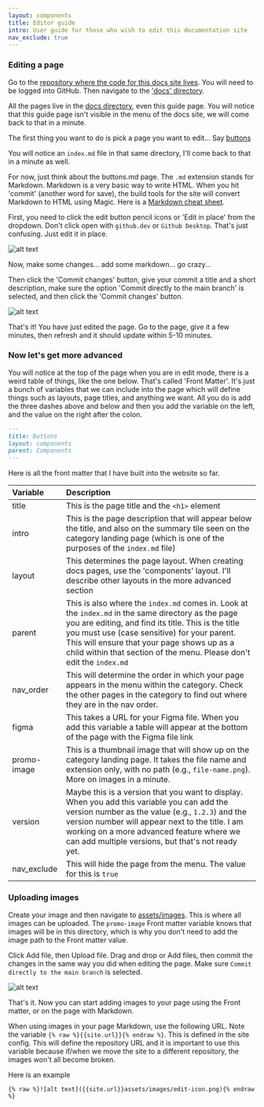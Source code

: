 ```yaml
---
layout: components
title: Editor guide
intro: User guide for those who wish to edit this documentation site
nav_exclude: true
---
```


### Editing a page

Go to the [repository where the code for this docs site lives](https://github.com/asmithdigital/raads-digital). You will need to be logged into GitHub. Then navigate to the ['docs' directory](https://github.com/asmithdigital/raads-digital/tree/main/docs).

All the pages live in the [docs directory](https://github.com/asmithdigital/raads-digital/tree/main/docs), even this guide page. You will notice that this guide page isn't visible in the menu of the docs site, we will come back to that in a minute.

The first thing you want to do is pick a page you want to edit... Say [buttons](https://github.com/asmithdigital/raads-digital/blob/main/docs/components/buttons.md)

You will notice an `index.md` file in that same directory, I'll come back to that in a minute as well. 

  For now, just think about the buttons.md page. The `.md` extension stands for Markdown. Markdown is a very basic way to write HTML. When you hit 'commit' (another word for save), the build tools for the site will convert Markdown to HTML using Magic. Here is a [Markdown cheat sheet](https://www.markdownguide.org/cheat-sheet/).

First, you need to click the edit button pencil icons or 'Edit in place' from the dropdown. Don't click open with `github.dev` or `Github Desktop`. That's just confusing. Just edit it in place.

![alt text]({{site.url}}assets/images/edit-icon.png)

Now, make some changes... add some markdown... go crazy...

Then click the 'Commit changes' button, give your commit a title and a short description, make sure the option 'Commit directly to the main branch' is selected, and then click the 'Commit changes' button. 

![alt text]({{site.url}}assets/images/commit-button.png)

That's it! You have just edited the page. Go to the page, give it a few minutes, then refresh and it should update within 5-10 minutes.

### Now let's get more advanced

You will notice at the top of the page when you are in edit mode, there is a weird table of things, like the one below. That's called 'Front Matter'. It's just a bunch of variables that we can include into the page which will define things such as layouts, page titles, and anything we want. All you do is add the three dashes above and below and then you add the variable on the left, and the value on the right after the colon.

```markdown
---
title: Buttons
layout: components
parent: Components
---
```

Here is all the front matter that I have built into the website so far.

| Variable | Description |
|:-------------|:------------------|
| title | This is the page title and the `<h1>` element |
| intro | This is the page description that will appear below the title, and also on the summary tile seen on the category landing page (which is one of the purposes of the `index.md` file) |
| layout | This determines the page layout. When creating docs pages, use the 'components' layout. I'll describe other layouts in the more advanced section  |
| parent | This is also where the `index.md` comes in. Look at the `index.md` in the same directory as the page you are editing, and find its title. This is the title you must use (case sensitive) for your parent. This will ensure that your page shows up as a child within that section of the menu. Please don't edit the `index.md` |
| nav_order | This will determine the order in which your page appears in the menu within the category. Check the other pages in the category to find out where they are in the nav order. |
| figma | This takes a URL for your Figma file. When you add this variable a table will appear at the bottom of the page with the Figma file link |
| promo-image | This is a thumbnail image that will show up on the category landing page. It takes the file name and extension only, with no path (e.g., `file-name.png`). More on images in a minute. |
| version | Maybe this is a version that you want to display. When you add this variable you can add the version number as the value (e.g., `1.2.3`) and the version number will appear next to the title. I am working on a more advanced feature where we can add multiple versions, but that's not ready yet. |
| nav_exclude | This will hide the page from the menu. The value for this is `true` |

### Uploading images

Create your image and then navigate to [assets/images](https://github.com/asmithdigital/raads-digital/tree/main/assets/images). This is where all images can be uploaded. The `promo-image` Front matter variable knows that images will be in this directory, which is why you don't need to add the image path to the Front matter value.

Click Add file, then Upload file. Drag and drop or Add files, then commit the changes in the same way you did when editing the page. Make sure `Commit directly to the main branch` is selected.

![alt text]({{site.url}}assets/images/upload-file.png)

That's it. Now you can start adding images to your page using the Front matter, or on the page with Markdown. 

When using images in your page Markdown, use the following URL. Note the variable `{% raw %}{{site.url}}{% endraw %}`. This is defined in the site config. This will define the repository URL and it is important to use this variable because if/when we move the site to a different repository, the images won't all become broken.

Here is an example

```
{% raw %}![alt text]({{site.url}}assets/images/edit-icon.png){% endraw %}
```

